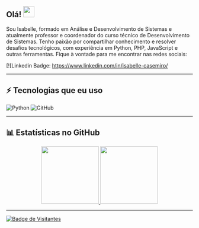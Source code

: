 ## Olá! <img src="https://raw.githubusercontent.com/aemmadi/aemmadi/master/wave.gif" width="30">

Sou Isabelle, formado em Análise e Desenvolvimento de Sistemas e atualmente professor e coordenador do curso técnico de Desenvolvimento de Sistemas. Tenho paixão por compartilhar conhecimento e resolver desafios tecnológicos, com experiência em Python, PHP, JavaScript e outras ferramentas. Fique à vontade para me encontrar nas redes sociais:

[![Linkedin Badge: https://www.linkedin.com/in/isabelle-casemiro/

---

## ⚡ Tecnologias que eu uso

![Python](https://img.shields.io/badge/-Python-black?style=flat-square&logo=Python)
![GitHub](https://img.shields.io/badge/-GitHub-181717?style=flat-square&logo=github)

---

## 📊 Estatísticas no GitHub

<div align="center">
  <a href="https://github.com/belle-casemiro">
  <img height="155em" src="https://github-readme-stats.vercel.app/api?username=belle-casemiro&show_icons=true&theme=tokyonight&include_all_commits=true&count_private=true"/>
  <img height="155em" src="https://github-readme-stats.vercel.app/api/top-langs/?username=belle-casemiro&layout=compact&langs_count=7&theme=tokyonight"/>
</div>

---

![Badge de Visitantes](https://visitor-badge.laobi.icu/badge?page_id=belle-casemiro.belle-casemiro)
